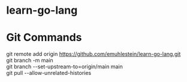 # learn-go-lang

# Git Commands
git remote add origin https://github.com/emuhlestein/learn-go-lang.git  
git branch -m main  
git branch --set-upstream-to=origin/main main  
git pull --allow-unrelated-histories  

